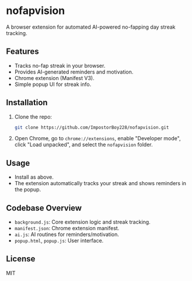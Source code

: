 # nofapvision

A browser extension for automated AI-powered no-fapping day streak tracking.

## Features

- Tracks no-fap streak in your browser.
- Provides AI-generated reminders and motivation.
- Chrome extension (Manifest V3).
- Simple popup UI for streak info.

## Installation

1. Clone the repo:
    ```bash
    git clone https://github.com/ImpostorBoy228/nofapvision.git
    ```
2. Open Chrome, go to `chrome://extensions`, enable "Developer mode", click "Load unpacked", and select the `nofapvision` folder.

## Usage

- Install as above.
- The extension automatically tracks your streak and shows reminders in the popup.

## Codebase Overview

- `background.js`: Core extension logic and streak tracking.
- `manifest.json`: Chrome extension manifest.
- `ai.js`: AI routines for reminders/motivation.
- `popup.html`, `popup.js`: User interface.

## License

MIT
